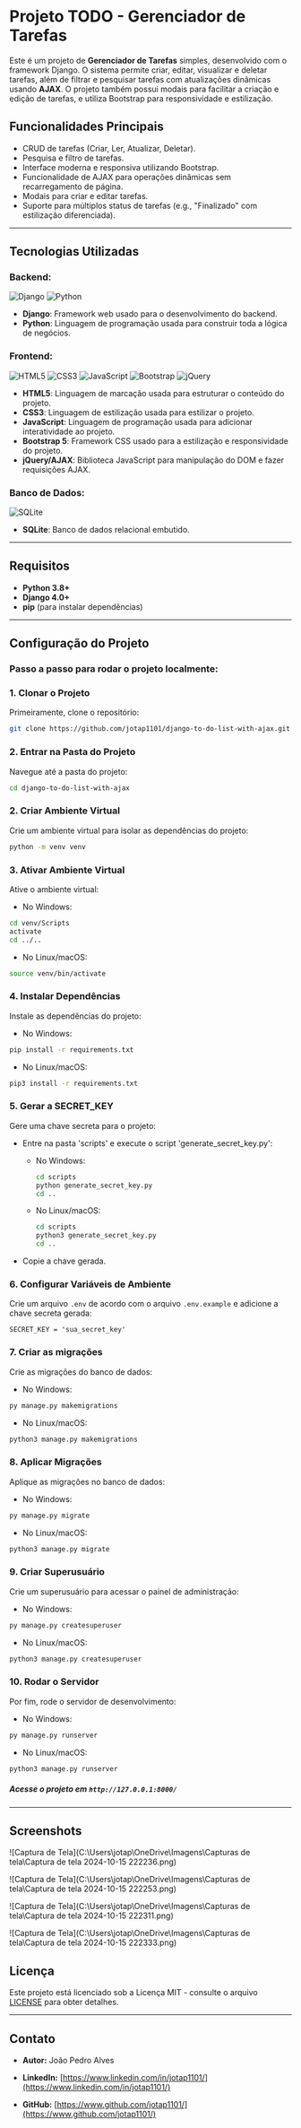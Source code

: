 # Projeto TODO - Gerenciador de Tarefas

Este é um projeto de **Gerenciador de Tarefas** simples, desenvolvido com o framework Django. O sistema permite criar, editar, visualizar e deletar tarefas, além de filtrar e pesquisar tarefas com atualizações dinâmicas usando **AJAX**. O projeto também possui modais para facilitar a criação e edição de tarefas, e utiliza Bootstrap para responsividade e estilização.

## Funcionalidades Principais

- CRUD de tarefas (Criar, Ler, Atualizar, Deletar).
- Pesquisa e filtro de tarefas.
- Interface moderna e responsiva utilizando Bootstrap.
- Funcionalidade de AJAX para operações dinâmicas sem recarregamento de página.
- Modais para criar e editar tarefas.
- Suporte para múltiplos status de tarefas (e.g., "Finalizado" com estilização diferenciada).

---

## Tecnologias Utilizadas

### Backend:
![Django](https://img.shields.io/badge/Django-092E20?style=for-the-badge&logo=django&logoColor=white)
![Python](https://img.shields.io/badge/Python-3776AB?style=for-the-badge&logo=python&logoColor=white)

- **Django**: Framework web usado para o desenvolvimento do backend.
- **Python**: Linguagem de programação usada para construir toda a lógica de negócios.

### Frontend:
![HTML5](https://img.shields.io/badge/HTML5-E34F26?style=for-the-badge&logo=html5&logoColor=white)
![CSS3](https://img.shields.io/badge/CSS3-1572B6?style=for-the-badge&logo=css3&logoColor=white)
![JavaScript](https://img.shields.io/badge/JavaScript-F7DF1E?style=for-the-badge&logo=javascript&logoColor=black)
![Bootstrap](https://img.shields.io/badge/Bootstrap-563D7C?style=for-the-badge&logo=bootstrap&logoColor=white)
![jQuery](https://img.shields.io/badge/jQuery-0769AD?style=for-the-badge&logo=jquery&logoColor=white)

- **HTML5**: Linguagem de marcação usada para estruturar o conteúdo do projeto.
- **CSS3**: Linguagem de estilização usada para estilizar o projeto.
- **JavaScript**: Linguagem de programação usada para adicionar interatividade ao projeto.
- **Bootstrap 5**: Framework CSS usado para a estilização e responsividade do projeto.
- **jQuery/AJAX**: Biblioteca JavaScript para manipulação do DOM e fazer requisições AJAX.

### Banco de Dados:
![SQLite](https://img.shields.io/badge/SQLite-003B57?style=for-the-badge&logo=sqlite&logoColor=white)

- **SQLite**: Banco de dados relacional embutido.

---

## Requisitos

- **Python 3.8+**
- **Django 4.0+**
- **pip** (para instalar dependências)

---

## Configuração do Projeto

### Passo a passo para rodar o projeto localmente:

### 1. Clonar o Projeto

Primeiramente, clone o repositório:

```bash
git clone https://github.com/jotap1101/django-to-do-list-with-ajax.git
```

### 2. Entrar na Pasta do Projeto

Navegue até a pasta do projeto:

```bash
cd django-to-do-list-with-ajax
```

### 2. Criar Ambiente Virtual

Crie um ambiente virtual para isolar as dependências do projeto:

```bash
python -m venv venv
```

### 3. Ativar Ambiente Virtual

Ative o ambiente virtual:

- No Windows:

```bash
cd venv/Scripts
activate
cd ../..
```

- No Linux/macOS:

```bash
source venv/bin/activate
```

### 4. Instalar Dependências

Instale as dependências do projeto:

- No Windows:

```bash
pip install -r requirements.txt
```

- No Linux/macOS:

```bash
pip3 install -r requirements.txt
```

### 5. Gerar a SECRET_KEY

Gere uma chave secreta para o projeto:

- Entre na pasta 'scripts' e execute o script 'generate_secret_key.py':

  - No Windows:

    ```bash
    cd scripts
    python generate_secret_key.py
    cd ..
    ```
  - No Linux/macOS:

    ```bash
    cd scripts
    python3 generate_secret_key.py
    cd ..
    ```

- Copie a chave gerada.

### 6. Configurar Variáveis de Ambiente

Crie um arquivo `.env` de acordo com o arquivo `.env.example` e adicione a chave secreta gerada:

```env
SECRET_KEY = 'sua_secret_key'
```

### 7. Criar as migrações

Crie as migrações do banco de dados:

- No Windows:

```bash
py manage.py makemigrations
```

- No Linux/macOS:

```bash
python3 manage.py makemigrations
```

### 8. Aplicar Migrações

Aplique as migrações no banco de dados:

- No Windows:

```bash
py manage.py migrate
```

- No Linux/macOS:

```bash
python3 manage.py migrate
```

### 9. Criar Superusuário

Crie um superusuário para acessar o painel de administração:

- No Windows:

```bash
py manage.py createsuperuser
```

- No Linux/macOS:

```bash
python3 manage.py createsuperuser
```

### 10. Rodar o Servidor

Por fim, rode o servidor de desenvolvimento:

- No Windows:

```bash
py manage.py runserver
```

- No Linux/macOS:

```bash
python3 manage.py runserver
```

##### Acesse o projeto em `http://127.0.0.1:8000/`

---

## Screenshots

![Captura de Tela](C:\Users\jotap\OneDrive\Imagens\Capturas de tela\Captura de tela 2024-10-15 222236.png)

![Captura de Tela](C:\Users\jotap\OneDrive\Imagens\Capturas de tela\Captura de tela 2024-10-15 222253.png)

![Captura de Tela](C:\Users\jotap\OneDrive\Imagens\Capturas de tela\Captura de tela 2024-10-15 222311.png)

![Captura de Tela](C:\Users\jotap\OneDrive\Imagens\Capturas de tela\Captura de tela 2024-10-15 222333.png)

## Licença

Este projeto está licenciado sob a Licença MIT - consulte o arquivo [LICENSE](LICENSE) para obter detalhes.

---

## Contato

- **Autor:** João Pedro Alves

- **LinkedIn:** [https://www.linkedin.com/in/jotap1101/](https://www.linkedin.com/in/jotap1101/)

- **GitHub:** [https://www.github.com/jotap1101/](https://www.github.com/jotap1101/)